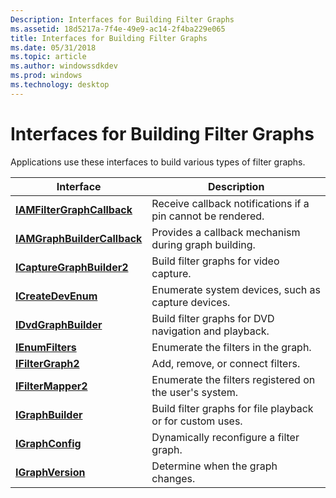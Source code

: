 ```yaml
---
Description: Interfaces for Building Filter Graphs
ms.assetid: 18d5217a-7f4e-49e9-ac14-2f4ba229e065
title: Interfaces for Building Filter Graphs
ms.date: 05/31/2018
ms.topic: article
ms.author: windowssdkdev
ms.prod: windows
ms.technology: desktop
---
```


# Interfaces for Building Filter Graphs

Applications use these interfaces to build various types of filter graphs.



| Interface                                                  | Description                                                 |
|------------------------------------------------------------|-------------------------------------------------------------|
| [**IAMFilterGraphCallback**](/windows/win32/Strmif/nn-strmif-iamfiltergraphcallback?branch=master)   | Receive callback notifications if a pin cannot be rendered. |
| [**IAMGraphBuilderCallback**](/windows/win32/Strmif/nn-strmif-iamgraphbuildercallback?branch=master) | Provides a callback mechanism during graph building.        |
| [**ICaptureGraphBuilder2**](/windows/win32/Strmif/nn-strmif-icapturegraphbuilder2?branch=master)     | Build filter graphs for video capture.                      |
| [**ICreateDevEnum**](/windows/win32/Strmif/nn-strmif-icreatedevenum?branch=master)                   | Enumerate system devices, such as capture devices.          |
| [**IDvdGraphBuilder**](/windows/win32/Strmif/nn-strmif-idvdgraphbuilder?branch=master)               | Build filter graphs for DVD navigation and playback.        |
| [**IEnumFilters**](/windows/win32/Strmif/nn-strmif-ienumfilters?branch=master)                       | Enumerate the filters in the graph.                         |
| [**IFilterGraph2**](/windows/win32/Strmif/nn-strmif-ifiltergraph2?branch=master)                     | Add, remove, or connect filters.                            |
| [**IFilterMapper2**](/windows/win32/Strmif/nn-strmif-ifiltermapper2?branch=master)                   | Enumerate the filters registered on the user's system.      |
| [**IGraphBuilder**](/windows/win32/Strmif/nn-strmif-igraphbuilder?branch=master)                     | Build filter graphs for file playback or for custom uses.   |
| [**IGraphConfig**](/windows/win32/Strmif/nn-strmif-igraphconfig?branch=master)                       | Dynamically reconfigure a filter graph.                     |
| [**IGraphVersion**](/windows/win32/Strmif/nn-strmif-igraphversion?branch=master)                     | Determine when the graph changes.                           |



 

 

 



